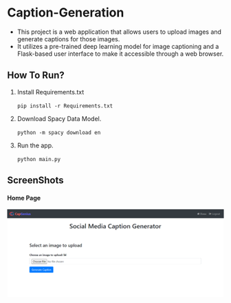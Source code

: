# Caption-Generation
- This project is a web application that allows users to upload images and generate captions for those images. 
- It utilizes a pre-trained deep learning model for image captioning and a Flask-based user interface to make it accessible through a web browser.

## How To Run?
1. Install Requirements.txt

    `pip install -r Requirements.txt`
2. Download Spacy Data Model.

      `python -m spacy download en`

3. Run the app.

      `python main.py`

## ScreenShots

#### Home Page
![Home Page](Homepage.PNG)